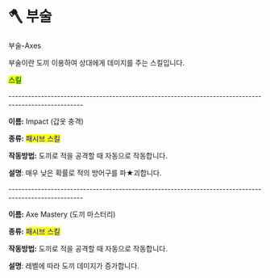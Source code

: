 # 🪓 부술

부술-Axes



부술이란 도끼 이용하여 상대에게 데미지를 주는 스킬입니다.



<mark style="color:green;">**스킬**</mark>

\-----------------------------------------------------------------------------------------------------

**이름:** Impact (갑옷 충격)

**종류:** <mark style="color:blue;">패시브 스킬</mark>

**작동방법:** 도끼로 적을 공격할  때 자동으로 작동합니다.

**설명**: 매우 낮은 확률로 적의 방어구를 파★괴합니다.

\-----------------------------------------------------------------------------------------------------

**이름:** Axe Mastery (도끼 마스터리)

**종류:** <mark style="color:blue;">패시브 스킬</mark>

**작동방법:** 도끼로 적을 공격할  때 자동으로 작동합니다.

**설명**: 레벨에 따라 도끼 데미지가 증가합니다.
